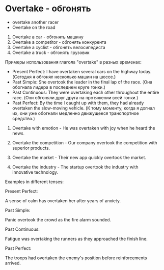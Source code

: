 # Overtake - обгонять

- overtake another racer
- Overtake on the road

1. Overtake a car - обгонять машину
2. Overtake a competitor - обгонять конкурента
3. Overtake a cyclist - обгонять велосипедиста
4. Overtake a truck - обгонять грузовик

Примеры использования глагола "overtake" в разных временах:

- Present Perfect: I have overtaken several cars on the highway today. (Сегодня я обгонял несколько машин на шоссе.)
- Past Simple: She overtook the leader in the final lap of the race. (Она обогнала лидера в последнем круге гонки.)
- Past Continuous: They were overtaking each other throughout the entire race. (Они обгоняли друг друга на протяжении всей гонки.)
- Past Perfect: By the time I caught up with them, they had already overtaken the slow-moving vehicle. (К тому моменту, когда я догнал их, они уже обогнали медленно движущееся транспортное средство.)

1. Overtake with emotion - He was overtaken with joy when he heard the news.

2. Overtake the competition - Our company overtook the competition with superior products.

3. Overtake the market - Their new app quickly overtook the market.

4. Overtake the industry - The startup overtook the industry with innovative technology.

Examples in different tenses:

Present Perfect:

A sense of calm has overtaken her after years of anxiety.

Past Simple:

Panic overtook the crowd as the fire alarm sounded.

Past Continuous:

Fatigue was overtaking the runners as they approached the finish line.

Past Perfect:

The troops had overtaken the enemy's position before reinforcements arrived.
